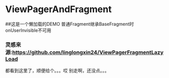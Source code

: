 # ViewPagerAndFragment

##这是一个懒加载的DEMO 普通Fragment继承BaseFragment时onUserInvisible不可用

### 灵感来源:https://github.com/linglongxin24/ViewPagerFragmentLazyLoad




都看到这里了，顺便给个。。。哎 别走啊，还没点。。。
